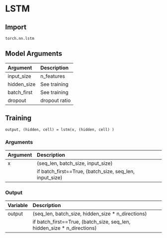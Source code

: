 # LSTM

## Import

`torch.nn.lstm` 

## Model Arguments

| Argument | Description |
| :--- | :--- |
| input\_size | n\_features |
| hidden\_size | See training |
| batch\_first | See training |
| dropout | dropout ratio |

## Training

`output, (hidden, cell) = lstm(x, (hidden, cell) )` 

### Arguments

| Argument | Description |
| :--- | :--- |
| x | \(seq\_len, batch\_size, input\_size\) |
|   | if batch\_first==True, \(batch\_size, seq\_len, input\_size\) |

### Output

| Variable | Description |
| :--- | :--- |
| output | \(seq\_len, batch\_size, hidden\_size \* n\_directions\) |
|   | if batch\_first==True, \(batch\_size, seq\_len, hidden\_size \* n\_directions\) |



